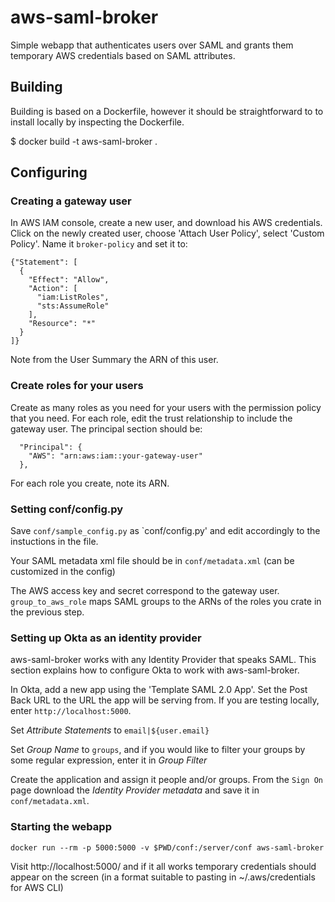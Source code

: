 aws-saml-broker
===============

Simple webapp that authenticates users over SAML and grants them temporary AWS
credentials based on SAML attributes.

Building
--------

Building is based on a Dockerfile, however it should be straightforward to 
to install locally by inspecting the Dockerfile.

   $ docker build -t aws-saml-broker .

Configuring
-----------

### Creating a gateway user

In AWS IAM console, create a new user, and download his AWS credentials.
Click on the newly created user, choose 'Attach User Policy', select 'Custom
Policy'. Name it `broker-policy` and set it to:


    {"Statement": [
      {
        "Effect": "Allow",
        "Action": [
          "iam:ListRoles",
          "sts:AssumeRole"
        ],
        "Resource": "*"
      }
    ]}

Note from the User Summary the ARN of this user.

### Create roles for your users

Create as many roles as you need for your users with the permission policy
that you need. For each role, edit the trust relationship to include the
gateway user. The principal section should be:

      "Principal": {
        "AWS": "arn:aws:iam::your-gateway-user"
      },

For each role you create, note its ARN.

### Setting conf/config.py

Save `conf/sample_config.py` as `conf/config.py' and edit accordingly to the
instuctions in the file.

Your SAML metadata xml file should be in `conf/metadata.xml` (can be
customized in the config)

The AWS access key and secret correspond to the gateway user.
`group_to_aws_role` maps SAML groups to the ARNs of the roles you crate in the
previous step.

### Setting up Okta as an identity provider

aws-saml-broker works with any Identity Provider that speaks SAML. This section explains
how to configure Okta to work with aws-saml-broker.

In Okta, add a new app using the 'Template SAML 2.0 App'. Set the Post Back URL to
the URL the app will be serving from.  If you are testing locally, enter
`http://localhost:5000`.

Set *Attribute Statements* to `email|${user.email}`

Set *Group Name* to `groups`, and if you would like to filter your groups by
some regular expression, enter it in *Group Filter*

Create the application and assign it people and/or groups.  From the `Sign On`
page download the _Identity Provider metadata_ and save it in
`conf/metadata.xml`.

### Starting the webapp

    docker run --rm -p 5000:5000 -v $PWD/conf:/server/conf aws-saml-broker

Visit http://localhost:5000/ and if it all works temporary credentials should
appear on the screen (in a format suitable to pasting in ~/.aws/credentials
for AWS CLI)


